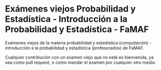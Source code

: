 # Exámenes viejos Probabilidad y Estadística - Introducción a la Probabilidad y Estadística - FaMAF

Exámenes viejos de la materia probabilidad y estadística (computación) - introducción a la probabilidad y estadística (profesorados) de FaMAF.

Cualquier contribución con un examen viejo que no esté es bienvenida, ya sea como pull request, o como mandar el examen por cualquier otro medio.
